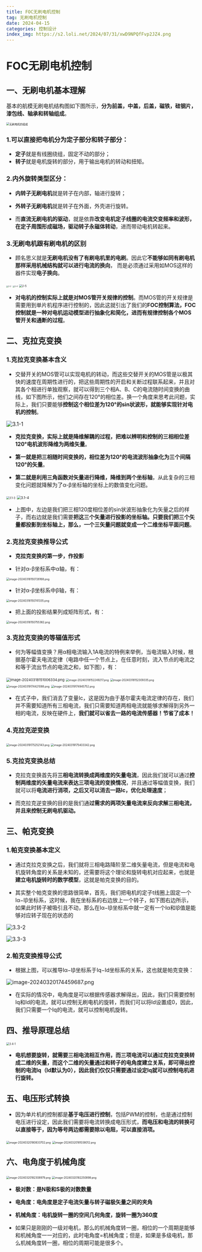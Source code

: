 ```yaml
---
title: FOC无刷电机控制
tag: 无刷电机控制
date: 2024-04-15
categories: 控制设计
index_img: https://s2.loli.net/2024/07/31/xwD9NPQfFvp2JZ4.png
---
```


# FOC无刷电机控制

## 一、无刷电机基本理解

基本的航模无刷电机结构图如下图所示，**分为前盖，中盖，后盖，磁铁，硅钢片，漆包线、轴承和转轴组成**。

<img src="http://dengfoc.com/dengfoc/shouimage/1-1.png" alt="无刷电机的组成" style="zoom:50%;" />

### 1.可以直接把电机分为定子部分和转子部分：

- **定子**就是有线圈绕组，固定不动的部分；
- **转子**就是电机旋转的部分，用于输出电机的转动和扭矩。

### 2.内外旋转类型区分：

- **内转子无刷电机**就是转子在内部，轴进行旋转；
- **外转子无刷电机**就是转子在外面，外壳进行旋转。

- 而**直流无刷电机的驱动**，就是依靠**改变电机定子线圈的电流交变频率和波形，在定子周围形成磁场，驱动转子永磁体转动**，进而带动电机转起来。

### 3.**无刷电机跟有刷电机的区别**

- 顾名思义就是**无刷电机没有了有刷电机里的电刷**。因此它**不能够如同有刷电机那样采用机械结构就可以进行电流的换向**， 而是必须通过采用如MOS这样的器件实现**电子换向**。

<img src="http://dengfoc.com/dengfoc/shouimage/2-2.png" alt="2-2" style="zoom: 33%;" />

<img src="http://dengfoc.com/dengfoc/shouimage/2-4.png" alt="2-4" style="zoom: 33%;" />

<img src="http://dengfoc.com/dengfoc/shouimage/2-5.png" alt="2-5" style="zoom: 50%;" />

- **对电机的控制实际上就是对MOS管开关规律的控制**。而MOS管的开关规律是需要用到单片机程序进行控制的，因此这就引出了我们的**FOC控制算法，FOC控制就是一种对电机运动模型进行抽象化和简化，进而有规律控制各个MOS管开关和通断的过程**。

## 二、克拉克变换

### 1.克拉克变换基本含义

- 交替开关的MOS管可以实现电机的转动，而这些交替开关的MOS管是以极其快的速度在周期性进行的，把这些周期性的开启和关断过程联系起来，并且对其各个相进行单独观察，就可以得到三个相A、B、C的电流随时间变换的曲线，如下图所示，他们之间存在120°的相位差。换一个角度来思考此问题，实际上，我们只要能够**控制这个相位差为120°的sin状波形，就能够实现针对电机的控制**。

![3.1-1](http://dengfoc.com/dengfoc/shouimage/3.1-1.png)

- **克拉克变换，实际上就是降维解耦的过程，把难以辨明和控制的三相相位差120°电机波形降维为两维矢量**。

- **第一就是把三相随时间变换的，相位差为120°的电流波形抽象化为三个间隔120°的矢量**。

- **第二就是利用三角函数对矢量进行降维，降维到两个坐标轴**，从此复杂的三相变化问题就降解为了α-β坐标轴的坐标上的数值变化问题。

<img src="http://dengfoc.com/dengfoc/shouimage/3.1-3.png" alt="3.1-3" style="zoom:50%;" />

<img src="http://dengfoc.com/dengfoc/shouimage/3.1-4.png" alt="3.1-4" style="zoom:67%;" />

- 上图中，左边是我们把三相120度相位差的sin状波形抽象化为矢量之后的样子，而右边就是我们需要**把这三个矢量进行投影的坐标轴。只要我们把三个矢量都投影到坐标轴上，那么，一个三矢量问题就变成一个二维坐标平面问题**。

### 2.克拉克变换推导公式

- **克拉克变换的第一步，作投影**

- 针对α-β坐标系中α轴，有：

<img src="https://s2.loli.net/2024/07/25/YO6LurHIQkSfV21.png" alt="image-20240318150726168.png" style="zoom:50%;" />

- 针对α-β坐标系中β轴，有：

<img src="https://s2.loli.net/2024/07/25/ZUyTqOcmRVtHSe7.png" alt="image-20240318150741335.png" style="zoom:50%;" />

- 把上面的投影结果列成矩阵形式，有：

<img src="https://s2.loli.net/2024/07/25/xR4twW1ynvGp2ou.png" alt="image-20240318150755362.png" style="zoom:50%;" />

### 3.克拉克变换的等辐值形式

- 何为等幅值变换？用α相电流输入1A电流的特例来举例，当电流输入时候，根据基尔霍夫电流定律（电路中任一个节点上，在任意时刻，流入节点的电流之和等于流出节点的电流之和，如下图），有：

<img src="https://s2.loli.net/2024/07/25/fSHMDIEoRj4JsOl.png" alt="image-20240318151006334.png" style="zoom:67%;" />

<img src="https://s2.loli.net/2024/07/25/1bvRp6E8T3Q5dPk.png" alt="image-20240318152249217.png" style="zoom:50%;" />

<img src="https://s2.loli.net/2024/07/25/esquFgkWVyZpf4c.png" alt="image-20240318152309335.png" style="zoom:50%;" />

<img src="https://s2.loli.net/2024/07/25/58PAe2iML9I1uDW.png" alt="image-20240319174421088.png" style="zoom:50%;" />

<img src="https://s2.loli.net/2024/07/25/qxy9OB8GJH2frNj.png" alt="image-20240319174945752.png" style="zoom:50%;" />

- 在式子中，我们消去了变量Ic，这是因为由于基尔霍夫电流定律的存在，我们并不需要知道所有三相电流，我们只需要知道两相电流就能够求解得到另外一相的电流，反映在硬件上，**我们就可以省去一路的电流传感器！节省了成本！**

### 4.克拉克逆变换

<img src="https://s2.loli.net/2024/07/25/eYjA7Q6pOFBVcNo.png" alt="image-20240319175252143.png" style="zoom:50%;" />

<img src="https://s2.loli.net/2024/07/25/Rbtm5MOlFEc8k1d.png" alt="image-20240319175403342.png" style="zoom:50%;" />

### 5.克拉克变换总结

- 克拉克变换首先将**三相电流转换成两维度的矢量电流**，因此我们就可以通过**控制两维度的矢量电流来表达三项电流的变换情况**，并且通过等幅值变换，我们就可以将**电流进行消项，之后又可以消去一路Ic，优化处理速度**；

- 而克拉克逆变换的目的是我们通**过需求的两项矢量电流来反向求解三相电流，并且来控制无刷电机驱动。**

## 三、帕克变换

### 1.帕克变换基本定义

- 通过克拉克变换之后，我们就将三相电路降阶至二维矢量电流，但是电流和电机旋转角度的关系是未知的，还需要将这个理论和旋转电机对应起来，也就是**建立电机旋转时的数学模型**，这就是帕克变换的目的。

- 其实整个帕克变换的思路很简单，首先，我们把电机的定子t线圈上固定一个Iα−Iβ坐标系，这时候，我在坐标系的右边放上一个转子，如下图右边所示，如果此时转子被吸引且不动，那么在Iα−Iβ坐标系中就一定有一个Iα和Iβ值是能够对应转子现在的状态的

![3.3-2](http://dengfoc.com/dengfoc/shouimage/3.3-2.png)

![3.3-3](http://dengfoc.com/dengfoc/shouimage/3.3-3.png)

### 2.帕克变换推导公式

- 根据上图，可以推导Iα−Iβ坐标系于Iq−Id坐标系的关系，这也就是帕克变换：

![image-20240320174459687.png](https://s2.loli.net/2024/07/25/fahwsKAl9RnDUr6.png)

- 在实际的情况中，电角度是可以根据传感器求解得出，因此，我们只需要控制Iq和Id的电流，就可以控制无刷电机的旋转，而我们可以将Id设置成0，因此，我们只需要一个Iq的电流，就可以控制电机旋转。

## 四、推导原理总结



<img src="http://dengfoc.com/dengfoc/shouimage/3.4-1.png" alt="3.4-1" style="zoom:50%;" />

- **电机想要旋转，就需要三相电流相互作用，而三项电流可以通过克拉克变换转成二维的矢量，而这个二维的矢量通过和转子的电角度建立关系，即可得出控制的电流Iq（Id默认为0），因此我们仅仅只需要通过设定Iq就可以控制电机进行旋转。**

## 五、电压形式转换

- 因为单片机的控制都是**基于电压进行控制**，包括PWM的控制，也是通过控制电压进行设定，因此我们需要将电流转换成电压形式，**而电压和电流的转换可以直接等于，因为等号两边都需要除以电阻，可以直接消项。**

<img src="https://s2.loli.net/2024/07/25/GQ3qP7uYbaWCotK.png" alt="image-20240320180833702.png" style="zoom:50%;" />

<img src="https://s2.loli.net/2024/07/25/ZwqigGLHyDB9tFb.png" alt="image-20240320181038012.png" style="zoom:50%;" />

## 六、电角度于机械角度

<img src="https://s2.loli.net/2024/07/25/IqfPkovwQDlSTR9.png" alt="image-20240320182308979.png" style="zoom:50%;" />

<img src="https://s2.loli.net/2024/07/25/76QqI34TyP5rozm.png" alt="image-20240320182250898.png" style="zoom:50%;" />

- **极对数：是N极和S极的对数数量**

- **电角度：电角度是定子电流矢量与转子磁极矢量之间的夹角**

- **机械角度：电机旋转一圈的空间几何角度，旋转一圈为360度**
- 如果只是刚刚的一级对电机，那么的机械角度转一圈，相位的一个周期是能够和机械角度一一对应的，此时电角度=机械角度；但是，如果是多级电机，那么机械角度转一圈，相位的周期可能是很多个。

